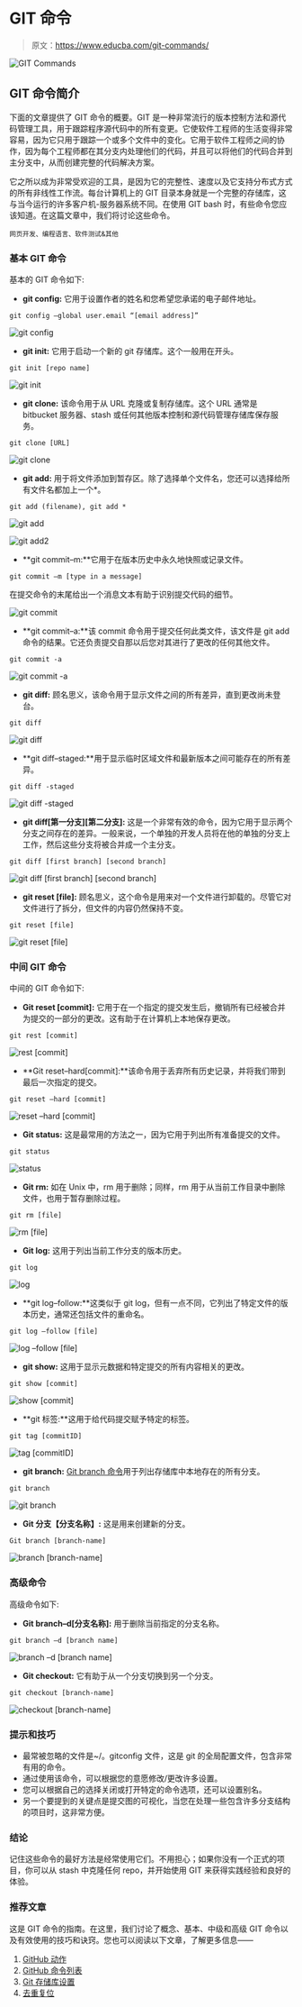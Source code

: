 # GIT 命令

> 原文：<https://www.educba.com/git-commands/>

![GIT Commands](img/e618f6d6f32f0f379f9b610538053e24.png)



## GIT 命令简介

下面的文章提供了 GIT 命令的概要。GIT 是一种非常流行的版本控制方法和源代码管理工具，用于跟踪程序源代码中的所有变更。它使软件工程师的生活变得非常容易，因为它只用于跟踪一个或多个文件中的变化。它用于软件工程师之间的协作，因为每个工程师都在其分支内处理他们的代码，并且可以将他们的代码合并到主分支中，从而创建完整的代码解决方案。

它之所以成为非常受欢迎的工具，是因为它的完整性、速度以及它支持分布式方式的所有非线性工作流。每台计算机上的 GIT 目录本身就是一个完整的存储库，这与当今运行的许多客户机-服务器系统不同。在使用 GIT bash 时，有些命令您应该知道。在这篇文章中，我们将讨论这些命令。

<small>网页开发、编程语言、软件测试&其他</small>

### 基本 GIT 命令

基本的 GIT 命令如下:

*   **git config:** 它用于设置作者的姓名和您希望您承诺的电子邮件地址。

`git config –global user.email “[email address]”`

![git config](img/28ecfc7049140a194cfd1696ec6b352f.png)



*   **git init:** 它用于启动一个新的 git 存储库。这个一般用在开头。

`git init [repo name]`

![git init](img/04602fce0bbbf7174872a33ac5d67016.png)



*   **git clone:** 该命令用于从 URL 克隆或复制存储库。这个 URL 通常是 bitbucket 服务器、stash 或任何其他版本控制和源代码管理存储库保存服务。

`git clone [URL]`

![git clone](img/ff4b571420dd8aca58b17498fc238c22.png)



*   **git add:** 用于将文件添加到暂存区。除了选择单个文件名，您还可以选择给所有文件名都加上一个*。

`git add (filename),
git add *`

![git add](img/54b08ea075c91a3c26343fd8c4d2b206.png)



![git add2](img/3f54e4aa35f8ef3af2b13b26b03f60d7.png)



*   **git commit–m:**它用于在版本历史中永久地快照或记录文件。

`git commit –m [type in a message]`

在提交命令的末尾给出一个消息文本有助于识别提交代码的细节。

![git commit](img/5ba666ac694d1d90c74eef6f58312583.png)



*   **git commit–a:**该 commit 命令用于提交任何此类文件，该文件是 git add 命令的结果。它还负责提交自那以后您对其进行了更改的任何其他文件。

`git commit -a`

![git commit -a](img/d326111b9102715012e66d74fa7ec1ec.png)



*   **git diff:** 顾名思义，该命令用于显示文件之间的所有差异，直到更改尚未登台。

`git diff`

![git diff](img/6efcf576efe04a6600babb35e34929ae.png)



*   **git diff–staged:**用于显示临时区域文件和最新版本之间可能存在的所有差异。

`git diff -staged`

![git diff -staged](img/58eaa2edb5eceb4fe88459ac45a8b193.png)



*   **git diff[第一分支][第二分支]:** 这是一个非常有效的命令，因为它用于显示两个分支之间存在的差异。一般来说，一个单独的开发人员将在他的单独的分支上工作，然后这些分支将被合并成一个主分支。

`git diff [first branch] [second branch]`

![git diff [first branch] [second branch]](img/5fc7779b6335982da9ba413705a82640.png)



*   **git reset [file]:** 顾名思义，这个命令是用来对一个文件进行卸载的。尽管它对文件进行了拆分，但文件的内容仍然保持不变。

`git reset [file]`

![git reset [file]](img/5f42dc2241140ab9eb982b12695702cc.png)



### 中间 GIT 命令

中间的 GIT 命令如下:

*   **Git reset [commit]:** 它用于在一个指定的提交发生后，撤销所有已经被合并为提交的一部分的更改。这有助于在计算机上本地保存更改。

`git rest [commit]`

![rest [commit]](img/e5ee91311a076608ea3bdfb0ee6c3304.png)



*   **Git reset–hard[commit]:**该命令用于丢弃所有历史记录，并将我们带到最后一次指定的提交。

`git reset –hard [commit]`

![ reset –hard [commit]](img/29900adbbc55222134adb8bb24b9e9b7.png)



*   **Git status:** 这是最常用的方法之一，因为它用于列出所有准备提交的文件。

`git status`

![status](img/aac108cbe756884d3b7b01132211baad.png)



*   **Git rm:** 如在 Unix 中，rm 用于删除；同样，rm 用于从当前工作目录中删除文件，也用于暂存删除过程。

`git rm [file]`

![ rm [file]](img/ae79f15836a71e9e7109ae86a284fb58.png)



*   **Git log:** 这用于列出当前工作分支的版本历史。

`git log`

![ log](img/a43169684a54b6b33716971014ef5c6f.png)



*   **git log–follow:**这类似于 git log，但有一点不同，它列出了特定文件的版本历史，通常还包括文件的重命名。

`git log –follow [file]`

![log –follow [file]](img/c60668725fcb2d238ff4c94d176a9df4.png)



*   **git show:** 这用于显示元数据和特定提交的所有内容相关的更改。

`git show [commit]`

![show [commit]](img/9d2c9404a4cfceebd18b78d87c3c068a.png)



*   **git 标签:**这用于给代码提交赋予特定的标签。

`git tag [commitID]`

![tag [commitID]](img/be115571490a1e8c0d75665ee30e5e32.png)



*   **git branch:** [Git branch 命令](https://www.educba.com/what-is-git-branch/)用于列出存储库中本地存在的所有分支。

`git branch`

![git branch](img/2da0ab43f18740895fa743ee0e0ffdc4.png)



*   ****Git 分支【分支名称】:**** 这是用来创建新的分支。

`Git branch [branch-name]`

![branch [branch-name]](img/c7f4de794b31a24ccacc439344054c7b.png)



### 高级命令

高级命令如下:

*   **Git branch–d[分支名称]:** 用于删除当前指定的分支名称。

`git branch –d [branch name]`

![branch –d [branch name]](img/7bef85488876e5a4f3942f000306ce02.png)



*   **Git checkout:** 它有助于从一个分支切换到另一个分支。

`git checkout [branch-name]`

![checkout [branch-name]](img/6968fcbffe0c3573c180ecbef2efd8df.png)



### 提示和技巧

*   最常被忽略的文件是~/。gitconfig 文件，这是 git 的全局配置文件，包含非常有用的命令。
*   通过使用该命令，可以根据您的意愿修改/更改许多设置。
*   您可以根据自己的选择关闭或打开特定的命令选项，还可以设置别名。
*   另一个要提到的关键点是提交图的可视化，当您在处理一些包含许多分支结构的项目时，这非常方便。

### 结论

记住这些命令的最好方法是经常使用它们。不用担心；如果你没有一个正式的项目，你可以从 stash 中克隆任何 repo，并开始使用 GIT 来获得实践经验和良好的体验。

### 推荐文章

这是 GIT 命令的指南。在这里，我们讨论了概念、基本、中级和高级 GIT 命令以及有效使用的技巧和诀窍。您也可以阅读以下文章，了解更多信息——

1.  [GitHub 动作](https://www.educba.com/github-actions/)
2.  [GitHub 命令列表](https://www.educba.com/github-commands/)
3.  [Git 存储库设置](https://www.educba.com/git-repository-setup/)
4.  [去重复位](https://www.educba.com/git-reset-hard/)





